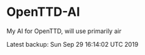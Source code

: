 # OpenTTD-AI
My AI for OpenTTD, will use primarily air

Latest backup: Sun Sep 29 16:14:02 UTC 2019
